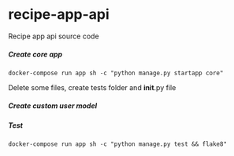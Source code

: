 # recipe-app-api
Recipe app api source code



##### Create core app
```
docker-compose run app sh -c "python manage.py startapp core"
```
Delete some files, create tests folder and __init__.py file

##### Create custom user model




##### Test

```
docker-compose run app sh -c "python manage.py test && flake8"
```
